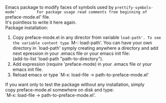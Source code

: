 Emacs package to modify faces of symbols used by `prettify-symbols-mode'        
For package usage read comments from beginning of `preface-mode.el' file.       
It's pointless to write it here again.                                             
Package installation:                                                           
1) Copy preface-mode.el in any director from variable `load-path'. To see       
the variable content type `M-: load-path'. You can have your own                
directory in `load-path' symply creating anywhere a directory and add           
next epression in your .emacs file or your emacs init file:                     
(add-to-list 'load-path "path-to-directory").                                   
2) Add expression (require 'preface-mode) in your .emacs file or your           
emacs init file.                                                                
3) Reload emacs or type `M-x: load-file -> path-to-preface-mode.el'             
                                                                                
If you want only to test the package without any installation, simply           
copy preface-mode.el somewhere on disk and type:                                
`M-x: load-file -> path-to-preface-mode.el'.                                    

